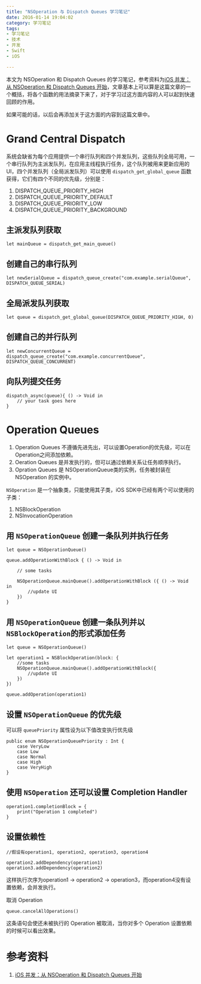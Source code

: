 ```yaml
---
title: "NSOperation 与 Dispatch Queues 学习笔记"
date: 2016-01-14 19:04:02
category: 学习笔记
tags:
- 学习笔记
- 技术
- 开发
- Swift
- iOS

---
```

本文为 NSOperation 和 Dispatch Queues 的学习笔记，参考资料为[iOS 并发：从 NSOperation 和 Dispatch Queues 开始](http://swift.gg/2016/01/08/ios-concurrency-getting-started-with-nsoperation-and-dispatch-queues/)，文章基本上可以算是这篇文章的一个概括，将各个函数的用法摘录下来了，对于学习过这方面内容的人可以起到快速回顾的作用。

如果可能的话，以后会再添加关于这方面的内容到这篇文章中。



# Grand Central Dispatch

系统会缺省为每个应用提供一个串行队列和四个并发队列，这些队列全局可用，一个串行队列为主派发队列，在应用主线程执行任务，这个队列被用来更新应用的UI，四个并发队列（全局派发队列）可以使用 `dispatch_get_global_queue` 函数获得，它们有四个不同的优先级，分别是：

1. DISPATCH_QUEUE_PRIORITY_HIGH
2. DISPATCH_QUEUE_PRIORITY_DEFAULT
3. DISPATCH_QUEUE_PRIORITY_LOW
4. DISPATCH_QUEUE_PRIORITY_BACKGROUND

## 主派发队列获取

```
let mainQueue = dispatch_get_main_queue()
```

## 创建自己的串行队列

```
let newSerialQueue = dispatch_queue_create("com.example.serialQueue", DISPATCH_QUEUE_SERIAL)
```

## 全局派发队列获取

```
let queue = dispatch_get_global_queue(DISPATCH_QUEUE_PRIORITY_HIGH, 0)
```

## 创建自己的并行队列

```
let newConcurrentQueue = dispatch_queue_create("com.example.concurrentQueue", DISPATCH_QUEUE_CONCURRENT)
```
## 向队列提交任务

```
dispatch_async(queue){ () -> Void in
    // your task goes here
}
```

# Operation Queues

1. Operation Queues 不遵循先进先出，可以设置Operation的优先级，可以在Operation之间添加依赖。
2. Oeration Queues 是并发执行的，但可以通过依赖关系让任务顺序执行。
3. Opration Queues 是 NSOperationQueue类的实例，任务被封装在 NSOperation 的实例中。

`NSOperation` 是一个抽象类，只能使用其子类，iOS SDK中已经有两个可以使用的子类：

1. NSBlockOperation
2. NSInvocationOperation

## 用 `NSOperationQueue` 创建一条队列并执行任务

```
let queue = NSOperationQueue()

queue.addOperationWithBlock { () -> Void in

    // some tasks

    NSOperationQueue.mainQueue().addOperationWithBlock ({ () -> Void in
        //update UI
    })
}
```

## 用 `NSOperationQueue` 创建一条队列并以`NSBlockOperation`的形式添加任务

```
let queue = NSOperationQueue()

let operation1 = NSBlockOperation(block: {
    //some tasks
    NSOperationQueue.mainQueue().addOperationWithBlock({
        //update UI
    })
})

queue.addOperation(operation1)
```

## 设置 `NSOperationQueue` 的优先级

可以将 `queuePriority` 属性设为以下值改变执行优先级

```
public enum NSOperationQueuePriority : Int {
    case VeryLow
    case Low
    case Normal
    case High
    case VeryHigh
}
```

## 使用 `NSOperation` 还可以设置 Completion Handler

```
operation1.completionBlock = {
    print("Operation 1 completed")
}
```

## 设置依赖性

```
//假设有operation1, operation2, operation3, operation4

operation2.addDependency(operation1)
operation3.addDependency(operation2)
```

这样执行次序为operation1 -> operation2 -> operation3，而operation4没有设置依赖，会并发执行。

取消 Operation

```
queue.cancelAllOperations()
```

这条语句会使还未被执行的 Operation 被取消，当你对多个 Operation 设置依赖的时候可以看出效果。

# 参考资料

1. [iOS 并发：从 NSOperation 和 Dispatch Queues 开始](http://swift.gg/2016/01/08/ios-concurrency-getting-started-with-nsoperation-and-dispatch-queues/)